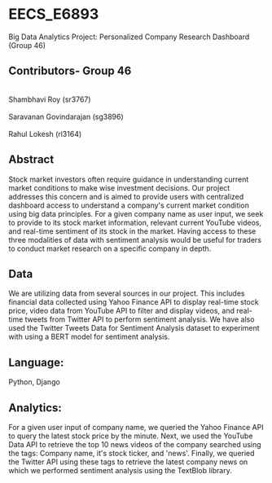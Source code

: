 # EECS_E6893
Big Data Analytics Project: Personalized Company Research Dashboard (Group 46)

## Contributors- Group 46
<br> Shambhavi Roy (sr3767)</br>
<br> Saravanan Govindarajan (sg3896)</br>
<br> Rahul Lokesh (rl3164) </br>

## Abstract
<p> Stock market investors often require guidance in understanding current market conditions to make wise investment decisions. Our project addresses this concern and is aimed to provide users with centralized dashboard access to understand a company's current market condition using big data principles. For a given company name as user input, we seek to provide to its stock market information, relevant current YouTube videos, and real-time sentiment of its stock in the market. Having access to these three modalities of data with sentiment analysis would be useful for traders to conduct market research on a specific company in depth. </p>

## Data 
<p> We are utilizing data from several sources in our project. This includes financial data collected using Yahoo Finance API to display real-time stock price, video data from YouTube API to filter and display videos, and real-time tweets from Twitter API to perform sentiment analysis.
We have also used the Twitter Tweets Data for Sentiment Analysis dataset to experiment with using a BERT model for sentiment analysis. </p>

## Language: 
Python, Django

## Analytics: 
<p> For a given user input of company name, we queried the Yahoo Finance API to query the latest stock price by the minute. Next, we used the YouTube Data API to retrieve the top 10 news videos of the company searched using the tags: Company name, it's stock ticker, and 'news'. Finally, we queried the Twitter API using these tags to retrieve the latest company news on which we performed sentiment analysis using the TextBlob library. </p>
